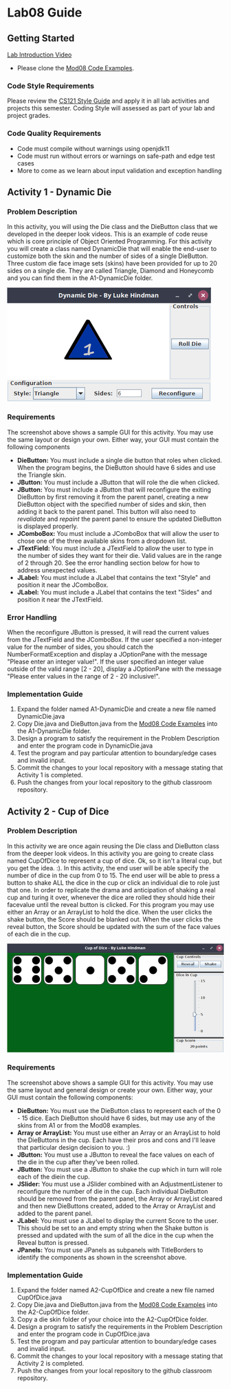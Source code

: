 # Lab08 Guide
## Getting Started
[Lab Introduction Video]()
- Please clone the [Mod08 Code Examples](https://github.com/lhindman/cs121-mod08-examples.git). 

### Code Style Requirements
Please review the [CS121 Style Guide](https://docs.google.com/document/d/1LWbGQBKkApnNAzzgwOSvRM03DmhYWx5yEfecT2WXfjI/edit?usp=sharing) and apply it in all lab activities and projects this semester. Coding Style will assessed as part of your lab and project grades. 

### Code Quality Requirements
- Code must compile without warnings using openjdk11
- Code must run without errors or warnings on safe-path and edge test cases
- More to come as we learn about input validation and exception handling  
## Activity 1 - Dynamic Die
### Problem Description
In this activity, you will using the Die class and the DieButton class that we developed in the deeper look videos. This is an example of code reuse which is core principle of Object Oriented Programming. For this activity you will create a class named DynamicDie that will enable the end-user to customize both the skin and the number of sides of a single DieButton. Three custom die face image sets (skins) have been provided for up to 20 sides on a single die. They are called Triangle, Diamond and Honeycomb and you can find them in the A1-DynamicDie folder.

<img src="images/Lab08-DynamicDie.png" alt="Dynamic Die Screenshot">

### Requirements
The screenshot above shows a sample GUI for this activity.  You may use the same layout or design your own.  Either way, your GUI must contain the following components

+ **DieButton:** You must include a single die button that roles when clicked.  When the program begins, the DieButton should have 6 sides and use the Triangle skin.
+ **JButton:** You must include a JButton that will role the die when clicked.
+ **JButton:** You must include a JButton that will reconfigure the exiting DieButton by first removing it from the parent panel, creating a new DieButton object with the specified number of sides and skin, then adding it back to the parent panel.  This button will also need to *revalidate* and *repaint* the parent panel to ensure the updated DieButton is displayed properly.
+ **JComboBox:** You must include a JComboBox that will allow the user to chose one of the three available skins from a dropdown list.
+ **JTextField:** You must include a JTextField to allow the user to type in the number of sides they want for their die.  Valid values are in the range of 2 through 20.  See the error handling section below for how to address unexpected values.
+ **JLabel:** You must include a JLabel that contains the text "Style" and position it near the JComboBox.
+ **JLabel:** You must include a JLabel that contains the text "Sides" and position it near the JTextField.

### Error Handling
When the reconfigure JButton is pressed, it will read the current values from the JTextField and the JComboBox.  If the user specified a non-integer value for the number of sides, you should catch the NumberFormatException and display a JOptionPane with the message "Please enter an integer value!".  If the user specified an integer value outside of the valid range [2 - 20], display a JOptionPane with the message "Please enter values in the range of 2 - 20 inclusive!".

### Implementation Guide
1. Expand the folder named A1-DynamicDie and create a new file named DynamicDie.java
2. Copy Die.java and DieButton.java from the [Mod08 Code Examples](https://github.com/lhindman/cs121-mod08-examples.git) into the A1-DynamicDie folder.
3. Design a program to satisfy the requirement in the Problem Description and enter the program code in DynamicDie.java
4. Test the program and pay particular attention to boundary/edge cases and invalid input.
5. Commit the changes to your local repository with a message stating that Activity 1 is completed.
6. Push the changes from your local repository to the github classroom repository.

## Activity 2 - Cup of Dice
### Problem Description
In this activity we are once again reusing the Die class and DieButton class from the deeper look videos. In this activity you are going to create class named CupOfDice to represent a cup of dice.  Ok, so it isn't a literal cup, but you get the idea. :).  In this activity, the end user will be able specify the number of dice in the cup from 0 to 15. The end user will be able to press a button to shake ALL the dice in the cup or click an individual die to role just that one. In order to replicate the drama and anticipation of shaking a real cup and turing it over, whenever  the dice are rolled they should hide their facevalue until the reveal button is clicked. For this program you may use either an Array or an ArrayList<DieButton> to hold the dice. When the user clicks the shake button, the Score should be blanked out. When the user clicks the reveal button, the Score should be updated with the sum of the face values of each die in the cup.
     
<img src="images/Lab08-CupOfDice.png" alt="Dynamic Die Screenshot" >

### Requirements
The screenshot above shows a sample GUI for this activity.  You may use the same layout and general design or create your own.  Either way, your GUI must contain the following components:
+ **DieButton:** You must use the DieButton class to represent each of the 0 - 15 dice. Each DieButton should have 6 sides, but may use any of the skins from A1 or from the Mod08 examples.
+ **Array or ArrayList:** You must use either an Array or an ArrayList to hold the DieButtons in the cup.  Each have their pros and cons and I'll leave that particular design decision to you. :)
+ **JButton:** You must use a JButton to reveal the face values on each of the die in the cup after they've been rolled.
+ **JButton:** You must use a JButton to shake the cup which in turn will role each of the diein the cup.
+ **JSlider:** You must use a JSlider combined with an AdjustmentListener to reconfigure the number of die in the cup. Each individual DieButton should be removed from the parent panel, the Array or ArrayList cleared and then new DieButtons created, added to the Array or ArrayList and added to the parent panel.
+ **JLabel:** You must use a JLabel to display the current Score to the user.  This should be set to an and empty string when the Shake button is pressed and updated with the sum of all the dice in the cup when the Reveal button is pressed.
+ **JPanels:** You must use JPanels as subpanels with TitleBorders to identify the components as shown in the screenshot above.


### Implementation Guide
1. Expand the folder named A2-CupOfDice and create a new file named CupOfDice.java
2. Copy Die.java and DieButton.java from the [Mod08 Code Examples](https://github.com/lhindman/cs121-mod08-examples.git) into the A2-CupOfDice folder.
3. Copy a die skin folder of your choice into the A2-CupOfDice folder.
4. Design a program to satisfy the requirements in the Problem Description and enter the program code in CupOfDice.java
5. Test the program and pay particular attention to boundary/edge cases and invalid input.
6. Commit the changes to your local repository with a message stating that Activity 2 is completed.
7. Push the changes from your local repository to the github classroom repository.

